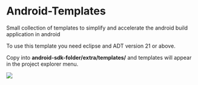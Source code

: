 Android-Templates
=================

Small collection of templates to simplify and accelerate the android build application in android

To use this template you need eclipse and ADT version 21 or above.

Copy into <b>android-sdk-folder/extra/templates/</b> and templates will appear in the project explorer menu.

<img src="http://d1zjcuqflbd5k.cloudfront.net/files/acc_118421/HUIj?response-content-disposition=inline;%20filename=Screenshot%202013-04-28%20at%2000.28.33.png;%20filename*=UTF-8%27%27Screenshot%202013-04-28%20at%2000.28.33.png&Expires=1367083793&Signature=Jn28OAbM6t0gKS40w-7ViEnPLL19E8fYhuPYBi753pUzbUK9xuzy27LdvFMYU~O7Cfr4BWo6t1ZUE9boqcV9PJPsIWozBz25UIOWB0xHQfKqP~1VDgt361Ok-Qwa5mMuV7-Lkhx0HbNbGGdzd1LicNt3R9vlgMyi6e5prezFVU8_&Key-Pair-Id=APKAJTEIOJM3LSMN33SA"/>




